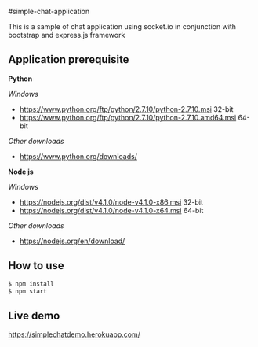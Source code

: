 #simple-chat-application

This is a sample of chat application using socket.io in conjunction with bootstrap and express.js framework

## Application prerequisite

**Python**

*Windows*
* <https://www.python.org/ftp/python/2.7.10/python-2.7.10.msi> 32-bit
* <https://www.python.org/ftp/python/2.7.10/python-2.7.10.amd64.msi> 64-bit

*Other downloads*
* <https://www.python.org/downloads/>

**Node js**

*Windows*
* <https://nodejs.org/dist/v4.1.0/node-v4.1.0-x86.msi> 32-bit
* <https://nodejs.org/dist/v4.1.0/node-v4.1.0-x64.msi> 64-bit

*Other downloads*
* <https://nodejs.org/en/download/>

## How to use

```bash
$ npm install
$ npm start
```

## Live demo
<https://simplechatdemo.herokuapp.com/>
